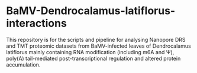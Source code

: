 # BaMV-Dendrocalamus-latiflorus-interactions
This repository is for the scripts and pipeline for analysing Nanopore DRS and TMT proteomic datasets from BaMV-infected leaves of Dendrocalamus latiflorus mainly containing  RNA modification (including m6A and Ψ), poly(A) tail-mediated post-transcriptional regulation and altered protein accumulation.
